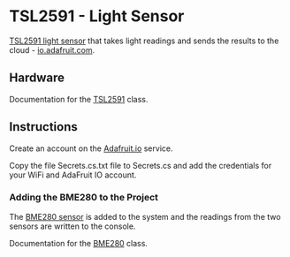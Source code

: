 # TSL2591 - Light Sensor

[TSL2591 light sensor](https://coolcomponents.co.uk/products/tsl2591-high-dynamic-range-digital-light-sensor-stemma-qt?_pos=5&_sid=cb5eb073a&_ss=r) that takes light readings and sends the results to the cloud - [io.adafruit.com](https://io.adafruit.com/).

## Hardware

Documentation for the [TSL2591](http://developer.wildernesslabs.co/docs/api/Meadow.Foundation/Meadow.Foundation.Sensors.Light.Tsl2591.html) class.

## Instructions

Create an account on the [Adafruit.io](https://io.adafruit.com/) service.

Copy the file Secrets.cs.txt file to Secrets.cs and add the credentials for your WiFi and AdaFruit IO account.

### Adding the BME280 to the Project


The [BME280 sensor](https://coolcomponents.co.uk/products/atmospheric-sensor-breakout-bme280?_pos=3&_sid=9ab60170b&_ss=r) is added to the system and the readings from the two sensors are written to the console.

Documentation for the [BME280](http://developer.wildernesslabs.co/docs/api/Meadow.Foundation/Meadow.Foundation.Sensors.Atmospheric.Bme280.html) class.
